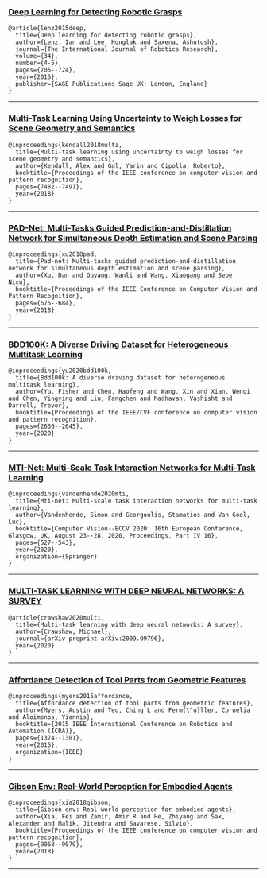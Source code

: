 ### [Deep Learning for Detecting Robotic Grasps](https://arxiv.org/pdf/1301.3592)
```shell
@article{lenz2015deep,
  title={Deep learning for detecting robotic grasps},
  author={Lenz, Ian and Lee, Honglak and Saxena, Ashutosh},
  journal={The International Journal of Robotics Research},
  volume={34},
  number={4-5},
  pages={705--724},
  year={2015},
  publisher={SAGE Publications Sage UK: London, England}
}
```
---
### [Multi-Task Learning Using Uncertainty to Weigh Losses for Scene Geometry and Semantics](http://openaccess.thecvf.com/content_cvpr_2018/papers/Kendall_Multi-Task_Learning_Using_CVPR_2018_paper.pdf)
```shell
@inproceedings{kendall2018multi,
  title={Multi-task learning using uncertainty to weigh losses for scene geometry and semantics},
  author={Kendall, Alex and Gal, Yarin and Cipolla, Roberto},
  booktitle={Proceedings of the IEEE conference on computer vision and pattern recognition},
  pages={7482--7491},
  year={2018}
}
```
---
### [PAD-Net: Multi-Tasks Guided Prediction-and-Distillation Network for Simultaneous Depth Estimation and Scene Parsing](https://openaccess.thecvf.com/content_cvpr_2018/papers/Xu_PAD-Net_Multi-Tasks_Guided_CVPR_2018_paper.pdf)
```shell
@inproceedings{xu2018pad,
  title={Pad-net: Multi-tasks guided prediction-and-distillation network for simultaneous depth estimation and scene parsing},
  author={Xu, Dan and Ouyang, Wanli and Wang, Xiaogang and Sebe, Nicu},
  booktitle={Proceedings of the IEEE Conference on Computer Vision and Pattern Recognition},
  pages={675--684},
  year={2018}
}
```
---
### [BDD100K: A Diverse Driving Dataset for Heterogeneous Multitask Learning](https://openaccess.thecvf.com/content_CVPR_2020/papers/Yu_BDD100K_A_Diverse_Driving_Dataset_for_Heterogeneous_Multitask_Learning_CVPR_2020_paper.pdf)
```shell
@inproceedings{yu2020bdd100k,
  title={Bdd100k: A diverse driving dataset for heterogeneous multitask learning},
  author={Yu, Fisher and Chen, Haofeng and Wang, Xin and Xian, Wenqi and Chen, Yingying and Liu, Fangchen and Madhavan, Vashisht and Darrell, Trevor},
  booktitle={Proceedings of the IEEE/CVF conference on computer vision and pattern recognition},
  pages={2636--2645},
  year={2020}
}
```
---
### [MTI-Net: Multi-Scale Task Interaction Networks for Multi-Task Learning](https://arxiv.org/pdf/2001.06902)
```shell
@inproceedings{vandenhende2020mti,
  title={Mti-net: Multi-scale task interaction networks for multi-task learning},
  author={Vandenhende, Simon and Georgoulis, Stamatios and Van Gool, Luc},
  booktitle={Computer Vision--ECCV 2020: 16th European Conference, Glasgow, UK, August 23--28, 2020, Proceedings, Part IV 16},
  pages={527--543},
  year={2020},
  organization={Springer}
}
```
---
### [MULTI-TASK LEARNING WITH DEEP NEURAL NETWORKS: A SURVEY](https://arxiv.org/pdf/2009.09796)
```shell
@article{crawshaw2020multi,
  title={Multi-task learning with deep neural networks: A survey},
  author={Crawshaw, Michael},
  journal={arXiv preprint arXiv:2009.09796},
  year={2020}
}
```
---
### [Affordance Detection of Tool Parts from Geometric Features](https://www.researchgate.net/profile/Cornelia-Fermueller/publication/282930046_Affordance_detection_of_tool_parts_from_geometric_features/links/565dd4c608aefe619b26bad8/Affordance-detection-of-tool-parts-from-geometric-features.pdf)
```shell
@inproceedings{myers2015affordance,
  title={Affordance detection of tool parts from geometric features},
  author={Myers, Austin and Teo, Ching L and Ferm{\"u}ller, Cornelia and Aloimonos, Yiannis},
  booktitle={2015 IEEE International Conference on Robotics and Automation (ICRA)},
  pages={1374--1381},
  year={2015},
  organization={IEEE}
}
```
---
### [Gibson Env: Real-World Perception for Embodied Agents](https://openaccess.thecvf.com/content_cvpr_2018/papers/Xia_Gibson_Env_Real-World_CVPR_2018_paper.pdf)
```shell
@inproceedings{xia2018gibson,
  title={Gibson env: Real-world perception for embodied agents},
  author={Xia, Fei and Zamir, Amir R and He, Zhiyang and Sax, Alexander and Malik, Jitendra and Savarese, Silvio},
  booktitle={Proceedings of the IEEE conference on computer vision and pattern recognition},
  pages={9068--9079},
  year={2018}
}
```
---